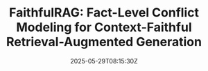 ---
title: "FaithfulRAG: Fact-Level Conflict Modeling for Context-Faithful Retrieval-Augmented Generation"
authors:
- Qinggang Zhang
- Zhishang Xiang
- Yilin Xiao
- Le Wang
- Junhui Li
- Xinrun Wang
- Jinsong Su
author_notes:
- "共同一作"
- "共同一作"
- 
- 
- 
- 
- "通讯作者"
date: "2025-05-29T08:15:30Z"
publishDate: "2025-05-29T08:15:30Z"
publication_types: [direction6]
publication: "**In Proc. of ACL 2025.** (CCF-A类)"
---